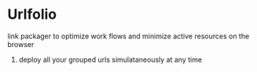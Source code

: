 # Urlfolio
link packager to optimize work flows and minimize active resources on the browser



1. deploy all your grouped urls simulataneously at any time

